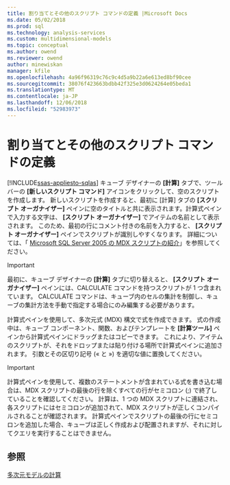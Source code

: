 ```yaml
---
title: 割り当てとその他のスクリプト コマンドの定義 |Microsoft Docs
ms.date: 05/02/2018
ms.prod: sql
ms.technology: analysis-services
ms.custom: multidimensional-models
ms.topic: conceptual
ms.author: owend
ms.reviewer: owend
author: minewiskan
manager: kfile
ms.openlocfilehash: 4a96f96319c76c9c4d5a9b22a6e613ed8bf90cee
ms.sourcegitcommit: 38076f423663bdbb42f325e3d0624264e05beda1
ms.translationtype: MT
ms.contentlocale: ja-JP
ms.lasthandoff: 12/06/2018
ms.locfileid: "52983973"
---
```

# <a name="define-assignments-and-other-script-commands"></a>割り当てとその他のスクリプト コマンドの定義
[!INCLUDE[ssas-appliesto-sqlas](../../includes/ssas-appliesto-sqlas.md)]
  キューブ デザイナーの **[計算]** タブで、ツール バーの **[新しいスクリプト コマンド]** アイコンをクリックして、空のスクリプトを作成します。 新しいスクリプトを作成すると、最初に [計算] タブの **[スクリプト オーガナイザー]** ペインに空のタイトルと共に表示されます。計算式ペインで入力する文字は、 **[スクリプト オーガナイザー]** でアイテムの名前として表示されます。 このため、最初の行にコメント付きの名前を入力すると、 **[スクリプト オーガナイザー]** ペインでスクリプトが識別しやすくなります。 詳細については、「 [Microsoft SQL Server 2005 の MDX スクリプトの紹介](http://go.microsoft.com/fwlink/?LinkId=81892)」を参照してください。  
  
> [!IMPORTANT]  
>  最初に、キューブ デザイナーの **[計算]** タブに切り替えると、 **[スクリプト オーガナイザー]** ペインには、CALCULATE コマンドを持つスクリプトが 1 つ含まれています。 CALCULATE コマンドは、キューブ内のセルの集計を制御し、キューブの集計方法を手動で指定する場合にのみ編集する必要があります。  
  
 計算式ペインを使用して、多次元式 (MDX) 構文で式を作成できます。 式の作成中は、キューブ コンポーネント、関数、およびテンプレートを **[計算ツール]** ペインから計算式ペインにドラッグまたはコピーできます。 これにより、アイテムのスクリプトが、それをドロップまたは貼り付ける場所で計算式ペインに追加されます。 引数とその区切り記号 (&#xAB; と &#xBB;) を適切な値に置換してください。  
  
> [!IMPORTANT]  
>  計算式ペインを使用して、複数のステートメントが含まれている式を書き込む場合は、MDX スクリプトの最後の行を除くすべての行がセミコロン (;) で終了していることを確認してください。 計算は、1 つの MDX スクリプトに連結され、各スクリプトにはセミコロンが追加されて、MDX スクリプトが正しくコンパイルされることが確認されます。 計算式ペインでスクリプトの最後の行にセミコロンを追加した場合、キューブは正しく作成および配置されますが、それに対してクエリを実行することはできません。  
  
## <a name="see-also"></a>参照  
 [多次元モデルの計算](../../analysis-services/multidimensional-models/calculations-in-multidimensional-models.md)  
  
  
